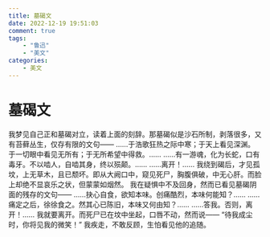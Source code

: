 ```yaml
---
title: 墓碣文
date: 2022-12-19 19:51:03
comment: true
tags:
    - "鲁迅"
    - "美文"
categories:
    - 美文
---
```

# 墓碣文
我梦见自己正和墓碣对立，读着上面的刻辞。那墓碣似是沙石所制，剥落很多，又有苔藓丛生，仅存有限的文句——
……于浩歌狂热之际中寒；于天上看见深渊。于一切眼中看见无所有；于无所希望中得救。……
……有一游魂，化为长蛇，口有毒牙。不以啮人，自啮其身，终以殒颠。……
……离开！……
我绕到碣后，才见孤坟，上无草木，且已颓坏。即从大阙口中，窥见死尸，胸腹俱破，中无心肝。而脸上却绝不显哀乐之状，但蒙蒙如烟然。
我在疑惧中不及回身，然而已看见墓碣阴面的残存的文句——
……抉心自食，欲知本味。创痛酷烈，本味何能知？……
……痛定之后，徐徐食之。然其心已陈旧，本味又何由知？……
……答我。否则，离开！……
我就要离开。而死尸已在坟中坐起，口唇不动，然而说——
“待我成尘时，你将见我的微笑！”
我疾走，不敢反顾，生怕看见他的追随。
